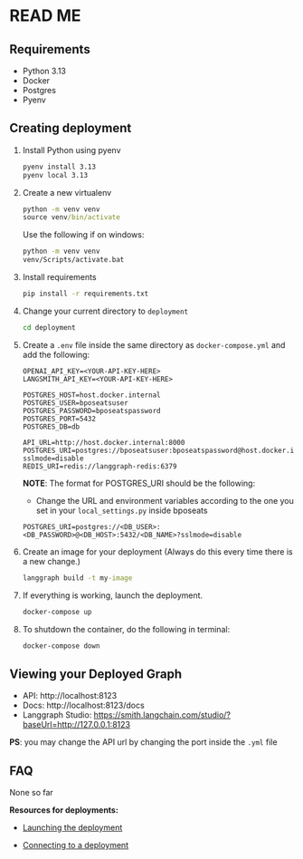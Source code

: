 # READ ME

## Requirements

- Python 3.13
- Docker
- Postgres
- Pyenv

## Creating deployment

1. Install Python using pyenv

    ```cmd
    pyenv install 3.13
    pyenv local 3.13
    ```

2. Create a new virtualenv

    ```cmd
    python -m venv venv
    source venv/bin/activate
    ```

    Use the following if on windows:

    ```cmd
    python -m venv venv
    venv/Scripts/activate.bat
    ```

3. Install requirements

    ```cmd
    pip install -r requirements.txt
    ```

4. Change your current directory to `deployment`

    ```cmd
    cd deployment
    ```

5. Create a `.env` file inside the same directory as `docker-compose.yml` and add the following:

    ```env
    OPENAI_API_KEY=<YOUR-API-KEY-HERE>
    LANGSMITH_API_KEY=<YOUR-API-KEY-HERE>

    POSTGRES_HOST=host.docker.internal
    POSTGRES_USER=bposeatsuser
    POSTGRES_PASSWORD=bposeatspassword
    POSTGRES_PORT=5432
    POSTGRES_DB=db

    API_URL=http://host.docker.internal:8000
    POSTGRES_URI=postgres://bposeatsuser:bposeatspassword@host.docker.internal:5432/bposeats?sslmode=disable
    REDIS_URI=redis://langgraph-redis:6379
    ```

    **NOTE**: The format for POSTGRES_URI should be the following:
    - Change the URL and environment variables according to the one you set in your `local_settings.py` inside bposeats

    ```env
    POSTGRES_URI=postgres://<DB_USER>:<DB_PASSWORD>@<DB_HOST>:5432/<DB_NAME>?sslmode=disable
    ```

6. Create an image for your deployment (Always do this every time there is a new change.)

    ```cmd
    langgraph build -t my-image
    ```

7. If everything is working, launch the deployment.

    ```cmd
    docker-compose up
    ```

8. To shutdown the container, do the following in terminal:

    ```cmd
    docker-compose down
    ```

## Viewing your Deployed Graph

- API: http://localhost:8123
- Docs: http://localhost:8123/docs
- Langgraph Studio: https://smith.langchain.com/studio/?baseUrl=http://127.0.0.1:8123

__PS__: you may change the API url by changing the port inside the `.yml` file

## FAQ

None so far

__Resources for deployments:__

- [Launching the deployment](https://colab.research.google.com/github/langchain-ai/langchain-academy/blob/main/module-6/creating.ipynb)

- [Connecting to a deployment](https://colab.research.google.com/github/langchain-ai/langchain-academy/blob/main/module-6/connecting.ipynb)
